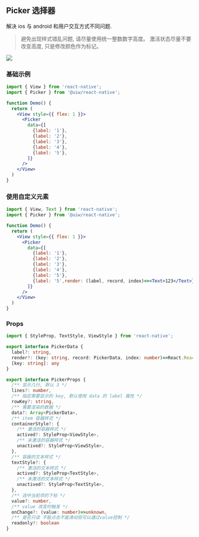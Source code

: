 Picker 选择器
---

解决 ios 与 android 和用户交互方式不同问题.

> 避免出现样式错乱问题, 请尽量使用统一整数数字高度。 
> 激活状态尽量不要改变高度, 只是修改颜色作为标记。
<!--rehype:style=border-left: 8px solid #ffe564;background-color: #ffe56440;padding: 12px 16px;-->

![](https://user-images.githubusercontent.com/66067296/139409471-846bdddb-99cc-4b2d-b2da-278da81b0c22.gif)<!--rehype:style=zoom: 33%;float: right; margin-left: 15px;-->

### 基础示例
 
```jsx
import { View } from 'react-native';
import { Picker } from '@uiw/react-native';

function Demo() {
  return (
    <View style={{ flex: 1 }}>
      <Picker 
        data={[
          {label: '1'},
          {label: '2'},
          {label: '3'},
          {label: '4'},
          {label: '5'},
        ]}
      />
    </View>
  )
}
```

### 使用自定义元素

```jsx
import { View, Text } from 'react-native';
import { Picker } from '@uiw/react-native';

function Demo() {
  return (
    <View style={{ flex: 1 }}>
      <Picker 
        data={[
          {label: '1'},
          {label: '2'},
          {label: '3'},
          {label: '4'},
          {label: '5'},
          {label: '5',render: (label, record, index)=><Text>123</Text>},
        ]}
      />
    </View>
  )
}
```



### Props

```ts
import { StyleProp, TextStyle, ViewStyle } from 'react-native';

export interface PickerData {
  label?: string,
  render?: (key: string, record: PickerData, index: number)=>React.ReactNode,
  [key: string]: any
}

export interface PickerProps {
  /** 显示几行, 默认 3 */
  lines?: number,
  /** 指定需要显示的 key, 默认使用 data 的 label 属性 */
  rowKey?: string,
  /** 需要渲染的数据 */
  data?: Array<PickerData>,
  /** item 容器样式 */
  containerStyle?: {
    /** 激活的容器样式 */
    actived?: StyleProp<ViewStyle>,
    /** 未激活的容器样式 */
    unactived?: StyleProp<ViewStyle>,
  },
  /** 容器的文本样式 */
  textStyle?: {
    /** 激活的文本样式 */
    actived?: StyleProp<TextStyle>,
    /** 未激活的文本样式 */
    unactived?: StyleProp<TextStyle>,
  },
  /** 选中当前项的下标 */
  value?: number,
  /** value 改变时触发 */
  onChange?: (value: number)=>unknown,
  /** 是否只读 不能点击不能滑动但可以通过value控制 */
  readonly?: boolean
}
```

